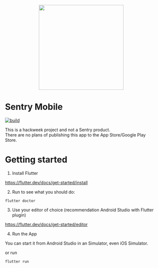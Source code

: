 <p align="center">
  <a href="https://sentry.io" target="_blank" align="center">
    <img src="https://sentry-brand.storage.googleapis.com/sentry-logo-black.png" width="280">
  </a>
  <br />
</p>

# Sentry Mobile

[![build](https://github.com/getsentry/sentry-mobile/workflows/build/badge.svg?branch=main)](https://github.com/getsentry/sentry-mobile/actions?query=branch%3Amain)

This is a hackweek project and not a Sentry product.  
There are no plans of publishing this app to the App Store/Google Play Store.

# Getting started

1. Install Flutter

https://flutter.dev/docs/get-started/install

2. Run to see what you should do:

```
flutter doctor
```

3. Use your editor of choice (recommendation Android Studio with Flutter plugin) 

https://flutter.dev/docs/get-started/editor

4. Run the App

You can start it from Android Studio in an Simulator, even iOS Simulator.

or run

```
flutter run 
```
